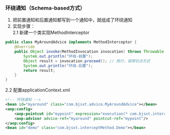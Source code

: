 ### 环绕通知（Schema-based方式）
1. 把前置通知和后置通知都写到一个通知中，就组成了环绕通知  
2. 实现步骤：  
2.1 新建一个类实现MethodInterceptor
```java
public class MyAroundAdvice implements MethodInterceptor {
    @Override
    public Object invoke(MethodInvocation invocation) throws Throwable {
        System.out.println("环绕-前置");
        Object result = invocation.proceed(); // 放行，调用切点方式
        System.out.println("环绕-后置");
        return result;
    }
}
```
2.2 配置applicationContext.xml
```xml
<!-- 环绕通知 -->
<bean id="myaround" class="com.bjsxt.advice.MyAroundAdvice"></bean>
<aop:config>
    <aop:pointcut id="mypoint" expression="execution(* com.bjsxt.interceptMethod.Demo.demo1())"/>
    <aop:advisor advice-ref="myaround" pointcut-ref="mypoint"/>
</aop:config>
<bean id="demo" class="com.bjsxt.interceptMethod.Demo"></bean>
```